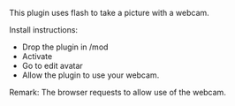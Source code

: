 This plugin uses flash to take a picture with a webcam.

Install instructions:

- Drop the plugin in /mod
- Activate
- Go to edit avatar
- Allow the plugin to use your webcam. 

Remark: The browser requests to allow use of the webcam.
